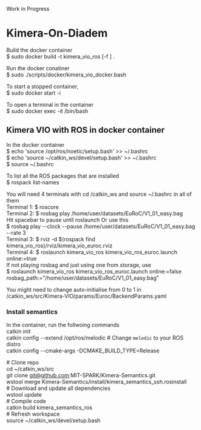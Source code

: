 Work in Progress
# Kimera-On-Diadem

Build the docker container \
$ sudo docker build -t kimera_vio_ros [-f <path-to-dockerfile>] .

Run the docker conatiner \
$ sudo ./scripts/docker/kimera_vio_docker.bash

To start a stopped container, \
$ sudo docker start -i  <container-name>

To open a terminal in the container \
$ sudo docker exec -it <conatiner-name> /bin/bash

## Kimera VIO with ROS in docker container
In the docker container \
$ echo 'source /opt/ros/noetic/setup.bash' >> ~/.bashrc \
$ echo 'source ~/catkin_ws/devel/setup.bash' >> ~/.bashrc \
$ source ~/.bashrc

To list all the ROS packages that are installed \
$ rospack list-names

You will need 4 terminals with cd /catkin_ws and source ~/.bashrc in all of them \
Terminal 1: $ roscore \
Terminal 2: $ rosbag play /home/user/datasets/EuRoC/V1_01_easy.bag \
	    Hit spacebar to pause until roslaunch	Or use this \
	    $ rosbag play --clock --pause /home/user/datasets/EuRoC/V1_01_easy.bag --rate 3 \
Terminal 3: $ rviz -d $(rospack find kimera_vio_ros)/rviz/kimera_vio_euroc.rviz \
Terminal 4: $ roslaunch kimera_vio_ros kimera_vio_ros_euroc.launch online:=true \
            If not playing rosbag and just using one from storage, use \
            $ roslaunch kimera_vio_ros kimera_vio_ros_euroc.launch online:=false rosbag_path:="/home/user/datasets/EuRoC/V1_01_easy.bag"

You might need to change auto-initialise from 0 to 1 in /catkin_ws/src/Kimera-VIO/params/Euroc/BackendParams.yaml


### Install semantics
In the container, run the follwoing commands \
catkin init \
catkin config --extend /opt/ros/melodic # Change `melodic` to your ROS distro \
catkin config --cmake-args -DCMAKE_BUILD_TYPE=Release

\# Clone repo \
cd ~/catkin_ws/src \
git clone git@github.com:MIT-SPARK/Kimera-Semantics.git \
wstool merge Kimera-Semantics/install/kimera_semantics_ssh.rosinstall \
\# Download and update all dependencies \
wstool update \
\# Compile code \
catkin build kimera_semantics_ros \
\# Refresh workspace \
source ~/catkin_ws/devel/setup.bash
